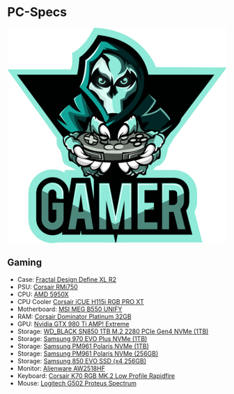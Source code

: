 # PC-Specs

![logo](Images/Gamer.png)

## Gaming
* Case: [Fractal Design Define XL R2](https://www.fractal-design.com/products/cases/define/define-xl-r2/black-pearl/)
* PSU: [Corsair RMi750](https://www.corsair.com/uk/en/Categories/Products/Power-Supply-Units/Power-Supply-Units-Advanced/RM-Series%E2%84%A2-80-PLUS-Gold-Power-Supplies/p/CP-9020195-UK)
* CPU: [AMD 5950X](https://www.amd.com/en/products/cpu/amd-ryzen-9-5950x)
* CPU Cooler [Corsair iCUE H115i RGB PRO XT](https://www.corsair.com/uk/en/Categories/Products/Liquid-Cooling/iCUE-RGB-PRO-XT-Coolers/p/CW-9060044-WW)
* Motherboard: [MSI MEG B550 UNIFY](https://uk.msi.com/Motherboard/MEG-B550-UNIFY)
* RAM: [Corsair Dominator Platinum 32GB](https://www.corsair.com/uk/en/Categories/Products/Memory/DOMINATOR%C2%AE-PLATINUM-32GB-%284-x-8GB%29-DDR4-DRAM-3200MHz-C16-Memory-Kit/p/CMD32GX4M4C3200C16)
* GPU: [Nvidia GTX 980 Ti AMP! Extreme](https://www.zotac.com/gt/product/graphics_card/gtx-980-ti-amp-extreme)
* Storage: [WD_BLACK SN850 1TB M.2 2280 PCIe Gen4 NVMe (1TB)](https://www.westerndigital.com/en-gb/products/internal-drives/wd-black-sn850-nvme-ssd)
* Storage: [Samsung 970 EVO Plus NVMe (1TB)](https://www.samsung.com/uk/memory-storage/nvme-ssd/970-evo-plus-nvme-m-2-ssd-1tb-mz-v7s1t0bw/)
* Storage: [Samsung PM961 Polaris NVMe (1TB)](https://www.scan.co.uk/products/1tb-samsung-pm961-m2-2280-pcie-30-x4-nvme-ssd-polaris-mlc-v-nand-read-3000mb-s-write-1700)
* Storage: [Samsung PM961 Polaris NVMe (256GB)](https://www.scan.co.uk/products/256gb-samsung-pm961-m2-2280-pcie-30-x4-nvme-ssd-polaris-mlc-v-nand-2800mb-s-read-1100mb-s-write-250k)
* Storage: [Samsung 850 EVO SSD (x4 256GB)](https://www.samsung.com/semiconductor/minisite/ssd/product/consumer/850evo/)
* Monitor: [Alienware AW2518HF](https://www.dell.com/en-uk/shop/cty/alienware-25-gaming-monitor-aw2518hf/spd/alienware-25-gaming-monitor-aw2518hf)
* Keyboard: [Corsair K70 RGB MK.2 Low Profile Rapidfire](https://www.corsair.com/uk/en/Categories/Products/Gaming-Keyboards/RGB-Mechanical-Gaming-Keyboards/K70-RGB-MK-2-Low-Profile/p/CH-9109018-UK)
* Mouse: [Logitech G502 Proteus Spectrum](https://blog.logitech.com/2016/01/05/the-best-selling-gaming-mouse-just-got-better/)
